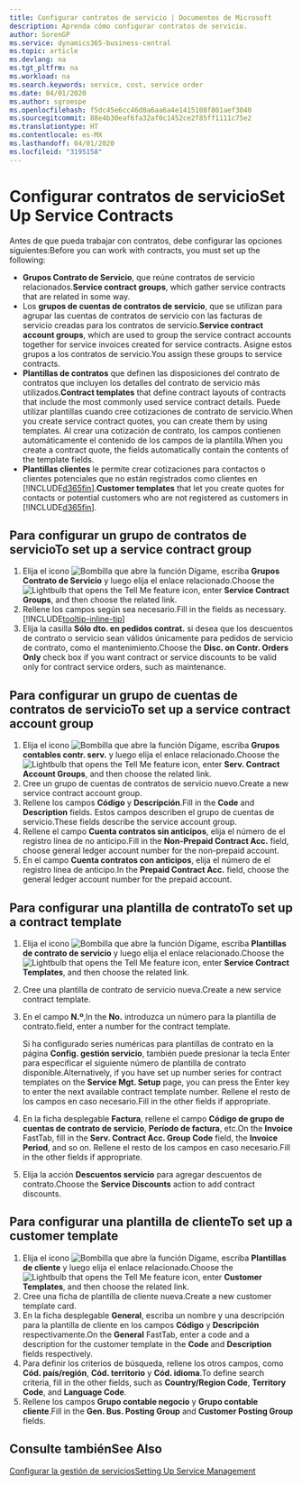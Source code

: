 ```yaml
---
title: Configurar contratos de servicio | Documentos de Microsoft
description: Aprenda cómo configurar contratos de servicio.
author: SorenGP
ms.service: dynamics365-business-central
ms.topic: article
ms.devlang: na
ms.tgt_pltfrm: na
ms.workload: na
ms.search.keywords: service, cost, service order
ms.date: 04/01/2020
ms.author: sgroespe
ms.openlocfilehash: f5dc45e6cc46d0a6aa6a4e1415108f801aef3040
ms.sourcegitcommit: 88e4b30eaf6fa32af0c1452ce2f85ff1111c75e2
ms.translationtype: HT
ms.contentlocale: es-MX
ms.lasthandoff: 04/01/2020
ms.locfileid: "3195158"
---
```

# <a name="set-up-service-contracts"></a><span data-ttu-id="aa1af-103">Configurar contratos de servicio</span><span class="sxs-lookup"><span data-stu-id="aa1af-103">Set Up Service Contracts</span></span>
<span data-ttu-id="aa1af-104">Antes de que pueda trabajar con contratos, debe configurar las opciones siguientes:</span><span class="sxs-lookup"><span data-stu-id="aa1af-104">Before you can work with contracts, you must set up the following:</span></span> 

* <span data-ttu-id="aa1af-105">**Grupos Contrato de Servicio**, que reúne contratos de servicio relacionados.</span><span class="sxs-lookup"><span data-stu-id="aa1af-105">**Service contract groups**, which gather service contracts that are related in some way.</span></span>
* <span data-ttu-id="aa1af-106">Los **grupos de cuentas de contratos de servicio**, que se utilizan para agrupar las cuentas de contratos de servicio con las facturas de servicio creadas para los contratos de servicio.</span><span class="sxs-lookup"><span data-stu-id="aa1af-106">**Service contract account groups**, which are used to group the service contract accounts together for service invoices created for service contracts.</span></span> <span data-ttu-id="aa1af-107">Asigne estos grupos a los contratos de servicio.</span><span class="sxs-lookup"><span data-stu-id="aa1af-107">You assign these groups to service contracts.</span></span>  
* <span data-ttu-id="aa1af-108">**Plantillas de contratos** que definen las disposiciones del contrato de contratos que incluyen los detalles del contrato de servicio más utilizados.</span><span class="sxs-lookup"><span data-stu-id="aa1af-108">**Contract templates** that define contract layouts of contracts that include the most commonly used service contract details.</span></span> <span data-ttu-id="aa1af-109">Puede utilizar plantillas cuando cree cotizaciones de contrato de servicio.</span><span class="sxs-lookup"><span data-stu-id="aa1af-109">When you create service contract quotes, you can create them by using templates.</span></span> <span data-ttu-id="aa1af-110">Al crear una cotización de contrato, los campos contienen automáticamente el contenido de los campos de la plantilla.</span><span class="sxs-lookup"><span data-stu-id="aa1af-110">When you create a contract quote, the fields automatically contain the contents of the template fields.</span></span>
* <span data-ttu-id="aa1af-111">**Plantillas clientes** le permite crear cotizaciones para contactos o clientes potenciales que no están registrados como clientes en [!INCLUDE[d365fin](includes/d365fin_md.md)].</span><span class="sxs-lookup"><span data-stu-id="aa1af-111">**Customer templates** that let you create quotes for contacts or potential customers who are not registered as customers in [!INCLUDE[d365fin](includes/d365fin_md.md)].</span></span>  

## <a name="to-set-up-a-service-contract-group"></a><span data-ttu-id="aa1af-112">Para configurar un grupo de contratos de servicio</span><span class="sxs-lookup"><span data-stu-id="aa1af-112">To set up a service contract group</span></span>  
1. <span data-ttu-id="aa1af-113">Elija el icono ![Bombilla que abre la función Dígame](media/ui-search/search_small.png "Dígame qué desea hacer"), escriba **Grupos Contrato de Servicio** y luego elija el enlace relacionado.</span><span class="sxs-lookup"><span data-stu-id="aa1af-113">Choose the ![Lightbulb that opens the Tell Me feature](media/ui-search/search_small.png "Tell me what you want to do") icon, enter **Service Contract Groups**, and then choose the related link.</span></span>  
2. <span data-ttu-id="aa1af-114">Rellene los campos según sea necesario.</span><span class="sxs-lookup"><span data-stu-id="aa1af-114">Fill in the fields as necessary.</span></span> [!INCLUDE[tooltip-inline-tip](includes/tooltip-inline-tip_md.md)]
3. <span data-ttu-id="aa1af-115">Elija la casilla **Sólo dto. en pedidos contrat.** si desea que los descuentos de contrato o servicio sean válidos únicamente para pedidos de servicio de contrato, como el mantenimiento.</span><span class="sxs-lookup"><span data-stu-id="aa1af-115">Choose the **Disc. on Contr. Orders Only** check box if you want contract or service discounts to be valid only for contract service orders, such as maintenance.</span></span>  

## <a name="to-set-up-a-service-contract-account-group"></a><span data-ttu-id="aa1af-116">Para configurar un grupo de cuentas de contratos de servicio</span><span class="sxs-lookup"><span data-stu-id="aa1af-116">To set up a service contract account group</span></span>  
1. <span data-ttu-id="aa1af-117">Elija el icono ![Bombilla que abre la función Dígame](media/ui-search/search_small.png "Dígame qué desea hacer"), escriba **Grupos contables contr. serv.** y luego elija el enlace relacionado.</span><span class="sxs-lookup"><span data-stu-id="aa1af-117">Choose the ![Lightbulb that opens the Tell Me feature](media/ui-search/search_small.png "Tell me what you want to do") icon, enter **Serv. Contract Account Groups**, and then choose the related link.</span></span>  
2. <span data-ttu-id="aa1af-118">Cree un grupo de cuentas de contratos de servicio nuevo.</span><span class="sxs-lookup"><span data-stu-id="aa1af-118">Create a new service contract account group.</span></span>   
3. <span data-ttu-id="aa1af-119">Rellene los campos **Código** y **Descripción**.</span><span class="sxs-lookup"><span data-stu-id="aa1af-119">Fill in the **Code** and **Description** fields.</span></span> <span data-ttu-id="aa1af-120">Estos campos describen el grupo de cuentas de servicio.</span><span class="sxs-lookup"><span data-stu-id="aa1af-120">These fields describe the service account group.</span></span>  
4. <span data-ttu-id="aa1af-121">Rellene el campo **Cuenta contratos sin anticipos**, elija el número de el registro línea de no anticipo.</span><span class="sxs-lookup"><span data-stu-id="aa1af-121">Fill in the **Non-Prepaid Contract Acc.** field, choose general ledger account number for the non-prepaid account.</span></span>  
5. <span data-ttu-id="aa1af-122">En el campo **Cuenta contratos con anticipos**, elija el número de el registro línea de anticipo.</span><span class="sxs-lookup"><span data-stu-id="aa1af-122">In the **Prepaid Contract Acc.** field, choose the general ledger account number for the prepaid account.</span></span>  

## <a name="to-set-up-a-contract-template"></a><span data-ttu-id="aa1af-123">Para configurar una plantilla de contrato</span><span class="sxs-lookup"><span data-stu-id="aa1af-123">To set up a contract template</span></span>  
1. <span data-ttu-id="aa1af-124">Elija el icono ![Bombilla que abre la función Dígame](media/ui-search/search_small.png "Dígame qué desea hacer"), escriba **Plantillas de contrato de servicio** y luego elija el enlace relacionado.</span><span class="sxs-lookup"><span data-stu-id="aa1af-124">Choose the ![Lightbulb that opens the Tell Me feature](media/ui-search/search_small.png "Tell me what you want to do") icon, enter **Service Contract Templates**, and then choose the related link.</span></span>  
2. <span data-ttu-id="aa1af-125">Cree una plantilla de contrato de servicio nueva.</span><span class="sxs-lookup"><span data-stu-id="aa1af-125">Create a new service contract template.</span></span>  
3. <span data-ttu-id="aa1af-126">En el campo **N.º**,</span><span class="sxs-lookup"><span data-stu-id="aa1af-126">In the **No.**</span></span> <span data-ttu-id="aa1af-127">introduzca un número para la plantilla de contrato.</span><span class="sxs-lookup"><span data-stu-id="aa1af-127">field, enter a number for the contract template.</span></span>  
  
     <span data-ttu-id="aa1af-128">Si ha configurado series numéricas para plantillas de contrato en la página **Config. gestión servicio**, también puede presionar la tecla Enter para especificar el siguiente número de plantilla de contrato disponible.</span><span class="sxs-lookup"><span data-stu-id="aa1af-128">Alternatively, if you have set up number series for contract templates on the **Service Mgt. Setup** page, you can press the Enter key to enter the next available contract template number.</span></span> <span data-ttu-id="aa1af-129">Rellene el resto de los campos en caso necesario.</span><span class="sxs-lookup"><span data-stu-id="aa1af-129">Fill in the other fields if appropriate.</span></span>  
  
4. <span data-ttu-id="aa1af-130">En la ficha desplegable **Factura**, rellene el campo **Código de grupo de cuentas de contrato de servicio**, **Período de factura**, etc.</span><span class="sxs-lookup"><span data-stu-id="aa1af-130">On the **Invoice** FastTab, fill in the **Serv. Contract Acc. Group Code** field, the **Invoice Period**, and so on.</span></span> <span data-ttu-id="aa1af-131">Rellene el resto de los campos en caso necesario.</span><span class="sxs-lookup"><span data-stu-id="aa1af-131">Fill in the other fields if appropriate.</span></span>  
5. <span data-ttu-id="aa1af-132">Elija la acción **Descuentos servicio** para agregar descuentos de contrato.</span><span class="sxs-lookup"><span data-stu-id="aa1af-132">Choose the **Service Discounts** action to add contract discounts.</span></span>  

## <a name="to-set-up-a-customer-template"></a><span data-ttu-id="aa1af-133">Para configurar una plantilla de cliente</span><span class="sxs-lookup"><span data-stu-id="aa1af-133">To set up a customer template</span></span>  
1. <span data-ttu-id="aa1af-134">Elija el icono ![Bombilla que abre la función Dígame](media/ui-search/search_small.png "Dígame qué desea hacer"), escriba **Plantillas de cliente** y luego elija el enlace relacionado.</span><span class="sxs-lookup"><span data-stu-id="aa1af-134">Choose the ![Lightbulb that opens the Tell Me feature](media/ui-search/search_small.png "Tell me what you want to do") icon, enter **Customer Templates**, and then choose the related link.</span></span>  
2. <span data-ttu-id="aa1af-135">Cree una ficha de plantilla de cliente nueva.</span><span class="sxs-lookup"><span data-stu-id="aa1af-135">Create a new customer template card.</span></span>  
3. <span data-ttu-id="aa1af-136">En la ficha desplegable **General**, escriba un nombre y una descripción para la plantilla de cliente en los campos **Código** y **Descripción** respectivamente.</span><span class="sxs-lookup"><span data-stu-id="aa1af-136">On the **General** FastTab, enter a code and a description for the customer template in the **Code** and **Description** fields respectively.</span></span> 
4. <span data-ttu-id="aa1af-137">Para definir los criterios de búsqueda, rellene los otros campos, como **Cód. país/región**, **Cód. territorio** y **Cód. idioma**.</span><span class="sxs-lookup"><span data-stu-id="aa1af-137">To define search criteria, fill in the other fields, such as **Country/Region Code**, **Territory Code**, and **Language Code**.</span></span>  
5. <span data-ttu-id="aa1af-138">Rellene los campos **Grupo contable negocio** y **Grupo contable cliente**.</span><span class="sxs-lookup"><span data-stu-id="aa1af-138">Fill in the **Gen. Bus. Posting Group** and **Customer Posting Group** fields.</span></span>  

## <a name="see-also"></a><span data-ttu-id="aa1af-139">Consulte también</span><span class="sxs-lookup"><span data-stu-id="aa1af-139">See Also</span></span>
[<span data-ttu-id="aa1af-140">Configurar la gestión de servicios</span><span class="sxs-lookup"><span data-stu-id="aa1af-140">Setting Up Service Management</span></span>](service-setup-service.md)